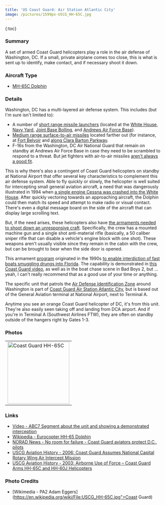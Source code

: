 ```yaml
---
title: 'US Coast Guard: Air Station Atlantic City'
image: /pictures/1599px-USCG_HH-65C.jpg
---
```


{:toc}

### Summary

A set of armed Coast Guard helicopters play a role in the air defense of Washington, DC.  If a small, private airplane comes too close, this is what is sent up to identify, make contact, and if necessary shoot it down.

### Aircraft Type
* [MH-65C Dolphin](https://en.wikipedia.org/wiki/Eurocopter_HH-65_Dolphin)

### Details

Washington, DC has a multi-layered air defense system.  This includes (but I'm sure isn't limited to):
* A number of [short range missile launchers](https://en.wikipedia.org/wiki/AN/TWQ-1_Avenger) (located at the [White House](https://cryptome.org/eyeball/wh-missile/wh-missile.htm), [Navy Yard](http://cryptome.org/eyeball/wny-mb/wny-mb.htm), [Joint Base Bolling](http://cryptome.org/eyeball/hmx1-anti-missile/hmx1-anti-missile.htm), and [Andrews Air Force Base](http://cryptome.org/eyeball/af1-anti-missile/af1-anti-missile.htm)).
* [Medium range surface-to-air missiles](https://foxtrotalpha.jalopnik.com/americas-capitol-is-guarded-by-norwegian-surface-to-ai-1556894733) located farther out (for instance, at [Fort Belvoir](http://cryptome.org/eyeball/belvoir-mb/belvoir-mb.htm) and [along Clara Barton Parkway](http://cryptome.org/eyeball/carderock/carderock-mb.htm).
* F-16s from the Washington, DC Air National Guard that remain on standby at Andrews Air Force Base in case they need to be scrambled to respond to a threat.  But jet fighters with air-to-air missiles [aren't always a good fit](https://www.youtube.com/watch?v=jc8tu0ZPfEA).

This is why there's also a contingent of Coast Guard helicopters on standby at National Airport that offer several key characteristics to complement this air defense system.  Able to fly quickly or slowly, the helicopter is well suited for intercepting small general aviation aircraft, a need that was dangerously illustrated in 1994 when [a single engine Cessna was crashed into the White House](https://en.wikipedia.org/wiki/Frank_Eugene_Corder).  After quickly vectoring towards an approaching aircraft, the Dolphin could then match its speed and attempt to make radio or visual contact. There's even a digital message board on the side of the aircraft that can display large scrolling text.

But, if the need arises, these helicopters also have [the armaments needed to shoot down an unresponsive craft](https://en.wikipedia.org/wiki/U.S._helicopter_armament_subsystems#MH-65C_Dolphin_and_MH-68A_Stingray).  Specifically, the crew has a mounted machine gun and a single shot anti-material rifle (basically, a 50 caliber sniper rifle that can disable a vehicle's engine block with one shot).  These weapons aren't usually visible since they remain in the cabin with the crew, but can be brought to bear when the side door is opened.

This armament [program](https://en.wikipedia.org/wiki/Helicopter_Interdiction_Tactical_Squadron) originated in the 1990s [to enable interdiction of fast boats smuggling drungs into Florida](https://foxtrotalpha.jalopnik.com/this-secret-uscg-program-saw-exotic-armed-choppers-take-1690581460).  The capability is demonstrated in [this Coast Guard video](https://youtu.be/_KHPEfmJtOg?t=244), as well as in the boat chase scene in Bad Boys 2, but ... yeah, I can't really recommend that as a good use of your time or anything.

The specific unit that patrols the [Air Defense Identification Zone](https://en.wikipedia.org/wiki/Washington,_DC_Metropolitan_Area_Special_Flight_Rules_Area) around Washington is part of [Coast Guard Air Station Atlantic City](https://en.wikipedia.org/wiki/Coast_Guard_Air_Station_Atlantic_City), but is based out of the General Aviation terminal at National Airport, next to Terminal A.

Anytime you see an orange Coast Guard helicopter of DC, it's from this unit.  They're also easily seen taking off and landing from DCA airport.  And if you're in Terminal A (Southwest Airlines FTW), they are often on standby outside of the hangers right by Gates 1-3.


### Photos 

<table style="width:100%">
  <tr>
    <td><img src="https://helicoptersofdc.com/pictures/1599px-USCG_HH-65C.jpg" alt="Coast Guard HH-65C" width="200"></td>    </tr>
  </table>

### Links
* [Video - ABC7 Segment about the unit and showing a demonstrated interception](https://www.youtube.com/watch?v=6cIk-5t2Bbc&frags=pl%2Cwn)
* [Wikipedia - Eurocopter HH-65 Dolphin](https://en.wikipedia.org/wiki/Eurocopter_HH-65_Dolphin)
* [NORAD News - No room for failure - Coast Guard aviators protect D.C., pilots](http://www.norad.mil/Newsroom/Article/578611/no-room-for-failure-coast-guard-aviators-protect-dc-pilots/)
* [USCG Aviation History - 2006: Coast Guard Assumes National Capital Rotary Wing Air Intercept Mission](https://cgaviationhistory.org/2006-coast-guard-assumes-national-capital-rotary-wing-air-intercept-mission/)
* [USCG Aviation History - 2003: Airborne Use of Force – Coast Guard Arms HH-65C and HH-60J Helicopters](https://cgaviationhistory.org/2003-airborne-use-of-force-coast-guard-arms-hh-65c-and-hh-60j-helicopters/)


### Photo Credits
* [Wikimedia - PA2 Adam Eggers](https://en.wikipedia.org/wiki/File:USCG_HH-65C.jpg">Coast Guard)
